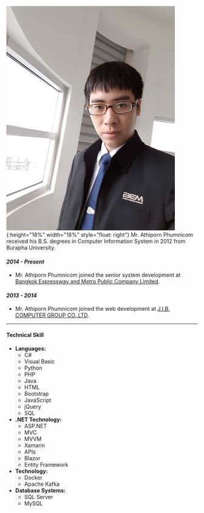 ![profile picture](/assets/images/214737.jpg "Athiporn Phumnicom"){:height="18%" width="18%" style="float: right"} 
Mr. Athiporn Phumnicom received his B.S. degrees in Computer Information System in 2012 from Burapha University.

#### *2014 - Present*
- Mr. Athiporn Phumnicom joined the senior system development at [Bangkok Expressway and Metro Public Company Limited](https://www.bemplc.co.th).

#### *2013 - 2014*
- Mr. Athiporn Phumnicom joined the web development at [J.I.B. COMPUTER GROUP CO.,LTD](https://www.jib.co.th).

---
#### Technical Skill
- **Languages:**
  - C#
  - Visual Basic  
  - Python
  - PHP
  - Java
  - HTML
  - Bootstrap
  - JavaScript
  - jQuery
  - SQL
- **.NET Technology:**
  - ASP.NET
  - MVC
  - MVVM
  - Xamarin
  - APIs
  - Blazor
  - Entity Framework
- **Technology:**
  - Docker
  - Apache Kafka
- **Database Systems:**
  - SQL Server
  - MySQL
